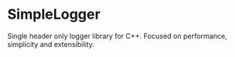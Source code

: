# SimpleLogger
Single header only logger library for C++. Focused on performance, simplicity and extensibility.
